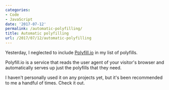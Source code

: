 ```yaml
---
categories:
- Code
- JavaScript
date: '2017-07-12'
permalink: /automatic-polyfilling/
title: Automatic polyfilling
url: /2017/07/12/automatic-polyfilling
---
```


Yesterday, I neglected to include [Polyfill.io](https://polyfill.io/v2/docs/) in my list of polyfills.

Polyfill.io is a service that reads the user agent of your visitor's browser and automatically serves up just the polyfills that they need.

I haven't personally used it on any projects yet, but it's been recommended to me a handful of times. Check it out.